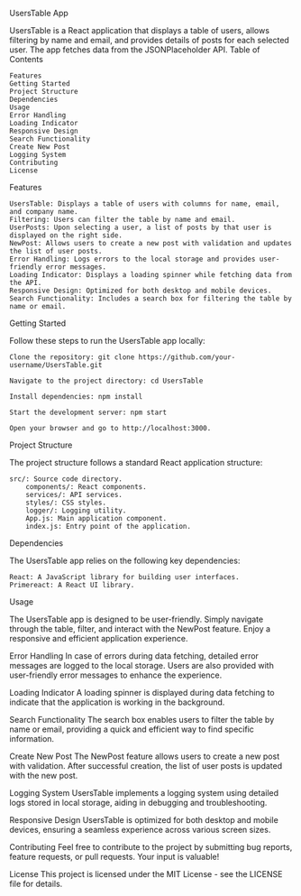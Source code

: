 UsersTable App

UsersTable is a React application that displays a table of users, allows filtering by name and email, and provides details of posts for each selected user. The app fetches data from the JSONPlaceholder API.
Table of Contents

    Features
    Getting Started
    Project Structure
    Dependencies
    Usage
    Error Handling
    Loading Indicator
    Responsive Design
    Search Functionality
    Create New Post
    Logging System
    Contributing
    License

Features

    UsersTable: Displays a table of users with columns for name, email, and company name.
    Filtering: Users can filter the table by name and email.
    UserPosts: Upon selecting a user, a list of posts by that user is displayed on the right side.
    NewPost: Allows users to create a new post with validation and updates the list of user posts.
    Error Handling: Logs errors to the local storage and provides user-friendly error messages.
    Loading Indicator: Displays a loading spinner while fetching data from the API.
    Responsive Design: Optimized for both desktop and mobile devices.
    Search Functionality: Includes a search box for filtering the table by name or email.

Getting Started

Follow these steps to run the UsersTable app locally:

    Clone the repository: git clone https://github.com/your-username/UsersTable.git

    Navigate to the project directory: cd UsersTable

    Install dependencies: npm install

    Start the development server: npm start

    Open your browser and go to http://localhost:3000.

Project Structure

The project structure follows a standard React application structure:

    src/: Source code directory.
        components/: React components.
        services/: API services.
        styles/: CSS styles.
        logger/: Logging utility.
        App.js: Main application component.
        index.js: Entry point of the application.

Dependencies

The UsersTable app relies on the following key dependencies:

    React: A JavaScript library for building user interfaces.
    Primereact: A React UI library.

Usage

The UsersTable app is designed to be user-friendly. Simply navigate through the table, filter, and interact with the NewPost feature. Enjoy a responsive and efficient application experience.

Error Handling
In case of errors during data fetching, detailed error messages are logged to the local storage. Users are also provided with user-friendly error messages to enhance the experience.

Loading Indicator
A loading spinner is displayed during data fetching to indicate that the application is working in the background.

Search Functionality
The search box enables users to filter the table by name or email, providing a quick and efficient way to find specific information.

Create New Post
The NewPost feature allows users to create a new post with validation. After successful creation, the list of user posts is updated with the new post.

Logging System
UsersTable implements a logging system using detailed logs stored in local storage, aiding in debugging and troubleshooting.

Responsive Design
UsersTable is optimized for both desktop and mobile devices, ensuring a seamless experience across various screen sizes.

Contributing
Feel free to contribute to the project by submitting bug reports, feature requests, or pull requests. Your input is valuable!

License
This project is licensed under the MIT License - see the LICENSE file for details.